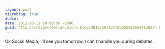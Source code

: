 ```yaml
---
layout: post
microblog: true
audio: 
date: 2012-10-11 20:00:06 -0500
guid: http://craigmcclellan.micro.blog/2012/10/12/t256559835624116224.html
---
```

Ok Social Media, I’ll see you tomorrow. I can’t handle you during debates.
